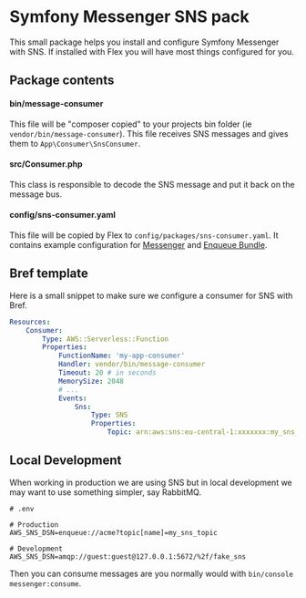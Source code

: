 # Symfony Messenger SNS pack

This small package helps you install and configure Symfony Messenger with SNS. If installed with Flex you will have most
things configured for you. 

## Package contents

#### bin/message-consumer

This file will be "composer copied" to your projects bin folder (ie `vendor/bin/message-consumer`). This file receives 
SNS messages and gives them to `App\Consumer\SnsConsumer`.

#### src/Consumer.php

This class is responsible to decode the SNS message and put it back on the message bus. 

#### config/sns-consumer.yaml

This file will be copied by Flex to `config/packages/sns-consumer.yaml`. It contains example configuration for 
[Messenger](https://symfony.com/doc/current/components/messenger.html) and [Enqueue Bundle](https://php-enqueue.github.io/bundle/quick_tour/). 

## Bref template

Here is a small snippet to make sure we configure a consumer for SNS with Bref. 

```yaml
Resources:
    Consumer:
        Type: AWS::Serverless::Function
        Properties:
            FunctionName: 'my-app-consumer'
            Handler: vendor/bin/message-consumer
            Timeout: 20 # in seconds
            MemorySize: 2048
            # ...
            Events:
                Sns:
                    Type: SNS
                    Properties:
                        Topic: arn:aws:sns:eu-central-1:xxxxxxx:my_sns_topic

```

## Local Development

When working in production we are using SNS but in local development we may want to use something simpler, say RabbitMQ. 

```
# .env

# Production
AWS_SNS_DSN=enqueue://acme?topic[name]=my_sns_topic

# Development
AWS_SNS_DSN=amqp://guest:guest@127.0.0.1:5672/%2f/fake_sns 
```

Then you can consume messages are you normally would with `bin/console messenger:consume`.
